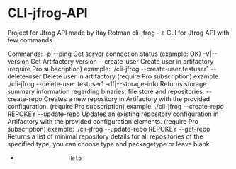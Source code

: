 # CLI-jfrog-API
Project for Jfrog API
made by Itay Rotman
cli-jfrog - a CLI for Jfrog API with few commands

Commands:
  -p|--ping             Get server connection status (example: OK)
  -V|--version          Get Artifactory version
  --create-user         Create user in artifactory (require Pro subscription) example: ./cli-jfrog --create-user testuser1
  --delete-user         Delete user in artifactory (require Pro subscription) example: ./cli-jfrog --delete-user testuser1
  -df|--storage-info    Returns storage summary information regarding binaries, file store and repositories.
  --create-repo         Creates a new repository in Artifactory with the provided configuration. (require Pro subscription) example: ./cli-jfrog --create-repo REPOKEY
  --update-repo         Updates an existing repository configuration in Artifactory with the provided configuration elements. (require Pro subscription) example: ./cli-jfrog --update-repo REPOKEY
  --get-repo            Returns a list of minimal repository details for all repositories of the specified type, you can choose type and packagetype or leave blank.
  *                     Help
